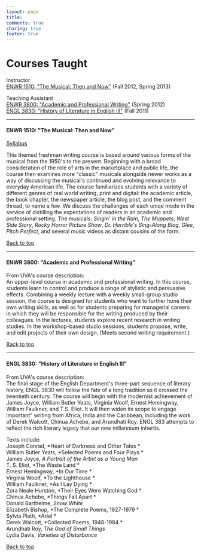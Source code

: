 ```yaml
---
layout: page
title: 
comments: true
sharing: true
footer: true
---
```


<h1>Courses Taught</h1>  

Instructor  
<a href="#ENWR1510Musical">ENWR 1510: "The Musical: Then and Now"</a> (Fall 2012, Spring 2013)

Teaching Assistant    
<a href="#ENWR3800">ENWR 3800: "Academic and Professional Writing"</a> (Spring 2012)  
<a href="#ENGL3830">ENGL 3830: "History of Literature in English III"</a> (Fall 2011)  
	
--------
<h4><a name="ENWR1510Musical">ENWR 1510: "The Musical: Then and Now"</a></h4>
  
<a href="{{ root_url }}/teaching/The Musical Then and Now.pdf">Syllabus</a>

This themed freshman writing course is based around various forms of the musical from the 1950's to the present. Beginning with a broad consideration of the role of arts in the marketplace and public life, the course then examines more "classic" musicals alongside newer works as a way of discussing the musical's continued and evolving relevance to everyday American life. The course familiarizes students with a variety of different genres of real world writing, print and digital: the academic article, the book chapter, the newspaper article, the blog post, and the comment thread, to name a few. We discuss the challenges of each uniqe mode in the service of distilling the expectations of readers in an academic and professional setting. The musicals: *Singin' in the Rain*, *The Muppets*, *West Side Story*, *Rocky Horror Picture Show*, *Dr. Horrible's Sing-Along Blog*, *Glee*, *Pitch Perfect*, and several music videos as distant cousins of the form.

<a href="#Top">Back to top</a>

----------
<h4><a name="ENWR3800">ENWR 3800: "Academic and Professional Writing"</a></h4>

From UVA's course description:  
 An upper-level course in academic and professional writing. In this course, students learn to control and produce a range of stylistic and persuasive effects. Combining a weekly lecture with a weekly small-group studio session, the course is designed for students who want to further hone their own writing skills, as well as for students preparing for managerial careers in which they will be responsible for the writing produced by their colleagues. In the lectures, students explore recent research in writing studies. In the workshop-based studio sessions, students propose, write, and edit projects of their own design. (Meets second writing requirement.)

<a href="#Top">Back to top</a>

----------
<h4><a name="ENGL3830">ENGL 3830: "History of Literature in English III"</a></h4>

From UVA's course description:  
The final stage of the English Department's three-part sequence of literary history, ENGL 3830 will follow the fate of a long tradition as it crossed the twentieth century. The course will begin with the modernist achievement of James Joyce, William Butler Yeats, Virginia Woolf, Ernest Hemingway, William Faulkner, and T.S. Eliot. It will then widen its scope to engage important" writing from Africa, India and the Caribbean, including the work of Derek Walcott, Chinua Achebe, and Arundhati Roy. ENGL 383 attempts to reflect the rich literary legacy that our new millennium inherits.

Texts include:  
Joseph Conrad, *Heart of Darkness and Other Tales *  
William Butler Yeats, *Selected Poems and Four Plays *  
James Joyce, *A Portrait of the Artist as a Young Man*  
T. S. Eliot, *The Waste Land *  
Ernest Hemingway, *In Our Time *  
Virginia Woolf, *To the Lighthouse *  
William Faulkner, *As I Lay Dying *  
Zora Neale Hurston, *Their Eyes Were Watching God *  
Chinua Achebe, *Things Fall Apart *  
Donald Barthelme, *Snow White*  
Elizabeth Bishop, *The Complete Poems, 1927-1979 *  
Sylvia Plath, *Ariel *  
Derek Walcott, *Collected Poems, 1948-1984 *  
Arundhati Roy, *The God of Small Things*  
Lydia Davis, *Varieties of Disturbance* 

<a href="#Top">Back to top</a>

